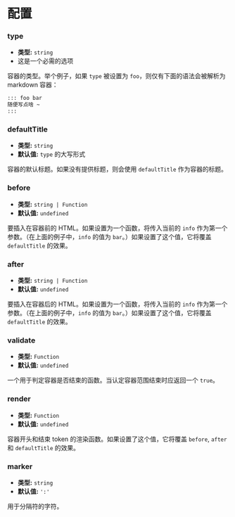 # 配置

### type

- **类型:** `string`
- 这是一个必需的选项

容器的类型。举个例子，如果 `type` 被设置为 `foo`，则仅有下面的语法会被解析为 markdown 容器：

```md
::: foo bar
随便写点啥 ~
:::
```

### defaultTitle

- **类型:** `string`
- **默认值:** `type` 的大写形式

容器的默认标题。如果没有提供标题，则会使用 `defaultTitle` 作为容器的标题。

### before

- **类型:** `string | Function`
- **默认值:** `undefined`

要插入在容器前的 HTML。如果设置为一个函数，将传入当前的 `info` 作为第一个参数。（在上面的例子中，`info` 的值为 `bar`。）如果设置了这个值，它将覆盖 `defaultTitle` 的效果。

### after

- **类型:** `string | Function`
- **默认值:** `undefined`

要插入在容器后的 HTML。如果设置为一个函数，将传入当前的 `info` 作为第一个参数。（在上面的例子中，`info` 的值为 `bar`。）如果设置了这个值，它将覆盖 `defaultTitle` 的效果。

### validate

- **类型:** `Function`
- **默认值:** `undefined`

一个用于判定容器是否结束的函数。当认定容器范围结束时应返回一个 `true`。

### render

- **类型:** `Function`
- **默认值:** `undefined`

容器开头和结束 token 的渲染函数。如果设置了这个值，它将覆盖 `before`, `after` 和 `defaultTitle` 的效果。

### marker

- **类型:** `string`
- **默认值:** `':'`

用于分隔符的字符。
